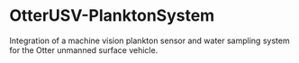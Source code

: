 # OtterUSV-PlanktonSystem
Integration of a machine vision plankton sensor and water sampling system for the Otter unmanned surface vehicle.
